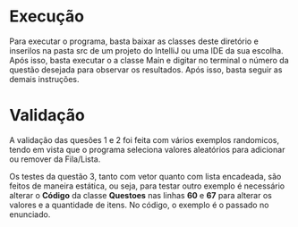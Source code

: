 # Execução

Para executar o programa, basta baixar as classes deste diretório e inserilos na pasta src de um projeto do IntelliJ ou uma IDE da sua escolha. Após isso, basta executar o a classe Main e digitar no terminal o número da questão desejada para observar os resultados. Após isso, basta seguir as demais instruções.

# Validação

A validação das quesões 1 e 2 foi feita com vários exemplos randomicos, tendo em vista que o programa seleciona valores aleatórios para adicionar ou remover da Fila/Lista.

Os testes da questão 3, tanto com vetor quanto com lista encadeada, são feitos de maneira estática, ou seja, para testar outro exemplo é necessário alterar o **Código** da classe **Questoes** nas linhas **60** e **67** para alterar os valores e a quantidade de itens. No código, o exemplo é o passado no enunciado. 
